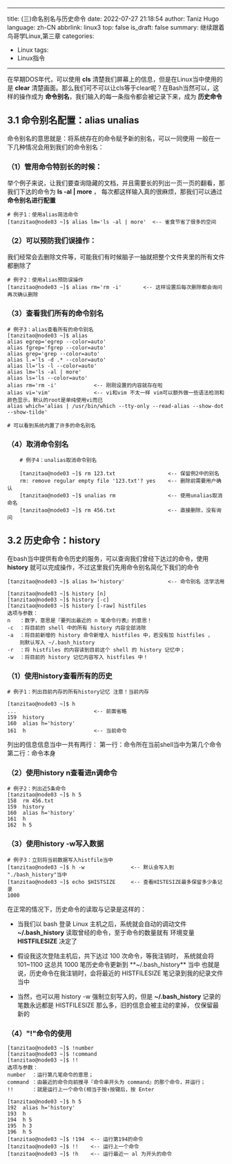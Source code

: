 
---
title: (三)命名别名与历史命令
date: 2022-07-27 21:18:54
author: Taniz Hugo
language: zh-CN
abbrlink: linux3
top: false
is_draft: false
summary: 继续跟着鸟哥学Linux,第三章
categories: 
  - Linux
tags:
  - Linux指令
---



在早期DOS年代，可以使用 **cls** 清楚我们屏幕上的信息，但是在Linux当中使用的是 **clear** 清楚画面。那么我们可不可以让cls等于clear呢？在Bash当然可以，这样的操作成为 **命令别名**，我们输入的每一条指令都会被记录下来，成为 **历史命令** 

## 3.1 命令别名配置：alias unalias

命令别名的意思就是：将系统存在的命令赋予新的别名，可以一同使用
一般在一下几种情况会用到我们的命令别名：

### （1）管用命令特别长的时候：

举个例子来说，让我们要查询隐藏的文档，并且需要长的列出一页一页的翻看，那我们下达的命令为 **ls -al | more** ， 每次都这样输入真的很麻烦，那我们可以通过 **命令别名进行配置**

    # 例子1：使用alias简洁命令
    [tanzitao@node03 ~]$ alias lm='ls -al | more'  <-- 雀食节省了很多的空间


### （2）可以预防我们误操作：

我们经常会去删除文件等，可能我们有时候脑子一抽就把整个文件夹里的所有文件都删除了

    # 例子2：使用alias预防误操作
    [tanzitao@node03 ~]$ alias rm='rm -i'       <-- 这样设置后每次删除都会询问再次确认删除

### （3）查看我们所有的命令别名

    # 例子3：alias查看所有的命令别名
    [tanzitao@node03 ~]$ alias
    alias egrep='egrep --color=auto'
    alias fgrep='fgrep --color=auto'
    alias grep='grep --color=auto'
    alias l.='ls -d .* --color=auto'
    alias ll='ls -l --color=auto'
    alias lm='ls -al | more'
    alias ls='ls --color=auto'
    alias rm='rm -i'            <-- 刚刚设置的内容就存在啦
    alias vi='vim'              <-- vi和vim 不太一样 vim可以额外做一些语法检测和颜色显示，默认的root是单纯使用vi而已
    alias which='alias | /usr/bin/which --tty-only --read-alias --show-dot --show-tilde'
    
    # 可以看到系统内置了许多的命名别名

### （4）取消命令别名

        # 例子4：unalias取消命令别名
    
        [tanzitao@node03 ~]$ rm 123.txt                 <-- 保留例2中的别名
        rm: remove regular empty file '123.txt'? yes    <-- 删除前需要用户确认
        [tanzitao@node03 ~]$ unalias rm                 <-- 使用unalias取消命名
        [tanzitao@node03 ~]$ rm 456.txt                 <-- 直接删除，没有询问


## 3.2 历史命令：history

在bash当中提供有命令历史的服务，可以查询我们曾经下达过的命令，使用 **history** 就可以完成操作，不过这里我们先用命令别名简化下我们的命令

    [tanzitao@node03 ~]$ alias h='history'              <-- 命令别名 活学活用
    
    [tanzitao@node03 ~]$ history [n]
    [tanzitao@node03 ~]$ history [-c]
    [tanzitao@node03 ~]$ history [-raw] histfiles
    选项与参数：
    n   ：数字，意思是『要列出最近的 n 笔命令行表』的意思！
    -c  ：将目前的 shell 中的所有 history 内容全部消除
    -a  ：将目前新增的 history 命令新增入 histfiles 中，若没有加 histfiles ，
        则默认写入 ~/.bash_history
    -r  ：将 histfiles 的内容读到目前这个 shell 的 history 记忆中；
    -w  ：将目前的 history 记忆内容写入 histfiles 中！

### （1）使用history查看所有的历史

    # 例子1：列出目前内存的所有history记忆 注意！当前内存
    
    [tanzitao@node03 ~]$ h
    ...                         <-- 前面省略
    159  history
    160  alias h='history'
    161  h                      <-- 当前命令

列出的信息信息当中一共有两行：
第一行：命令所在当前shell当中为第几个命令
第二行：命令本身

### （2）使用history n查看进n调命令

    # 例子2：列出近5条命令
    [tanzitao@node03 ~]$ h 5
    158  rm 456.txt
    159  history
    160  alias h='history'
    161  h
    162  h 5

### （3）使用history -w写入数据

    # 例子3：立刻将当前数据写入histfile当中
    [tanzitao@node03 ~]$ h -w               <-- 默认会写入到 "./bash_history"当中
    [tanzitao@node03 ~]$ echo $HISTSIZE     <-- 查看HISTESIZE最多保留多少条记录
    1000


在正常的情况下，历史命令的读取与记录是这样的：


* 当我们以 bash 登录 Linux 主机之后，系统就会自动的调动文件 **~/.bash_history** 读取曾经的命令，至于命令的数量就有 环境变量 **HISTFILESIZE** 决定了

* 假设我这次登陆主机后，共下达过 100 次命令，等我注销时， 系统就会将 101~1100 这总共 1000 笔历史命令更新到 **~/.bash_history** 当中 也就是说，历史命令在我注销时，会将最近的 HISTFILESIZE 笔记录到我的纪录文件当中

* 当然，也可以用 history -w 强制立刻写入的，但是 **~/.bash_history** 记录的笔数永远都是 HISTFILESIZE 那么多，旧的信息会被主动的拿掉， 仅保留最新的


### （4）"!"命令的使用

    [tanzitao@node03 ~]$ !number
    [tanzitao@node03 ~]$ !command
    [tanzitao@node03 ~]$ !!
    选项与参数：
    number  ：运行第几笔命令的意思；
    command ：由最近的命令向前搜寻『命令串开头为 command』的那个命令，并运行；
    !!      ：就是运行上一个命令(相当于按↑按键后，按 Enter
    
    [tanzitao@node03 ~]$ h 5
    192  alias h='history'
    193  h
    194  h 5
    195  h 3
    196  h 5
    [tanzitao@node03 ~]$ !194  <-- 运行第194的命令
    [tanzitao@node03 ~]$ !!    <-- 运行上一个命令
    [tanzitao@node03 ~]$ !h    <-- 运行最近一 al 为开头的命令